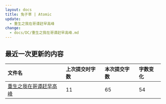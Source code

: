 ```yaml
---
layout: docs
title: 兔子草 | Atomic
update: 
  - 重生之我在哥谭赶早高峰
change:
  - docs/DC/重生之我在哥谭赶早高峰.md
---
```


## 最近一次更新的内容

|文件名|上次提交时字数|本次提交字数|字数变化|
|:-|:-|:-|:-|
|[重生之我在哥谭赶早高峰](DC/重生之我在哥谭赶早高峰.md)|11|65|54|
